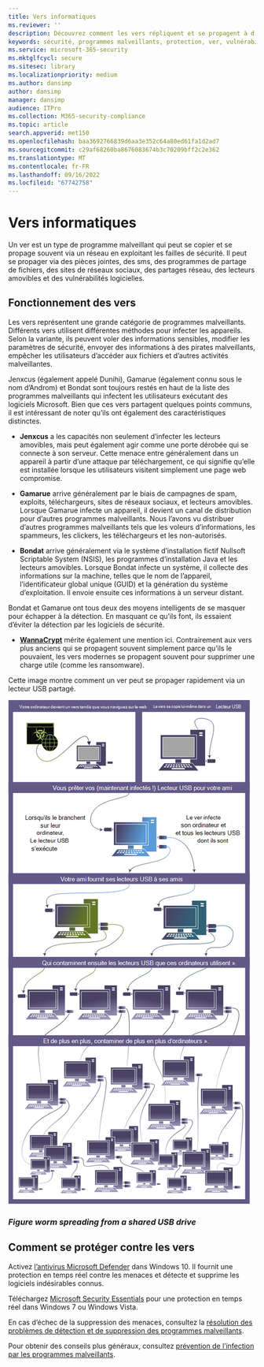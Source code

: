 ```yaml
---
title: Vers informatiques
ms.reviewer: ''
description: Découvrez comment les vers répliquent et se propagent à d’autres ordinateurs ou réseaux. Découvrez les vers les plus populaires et les étapes à suivre pour les arrêter.
keywords: sécurité, programmes malveillants, protection, ver, vulnérabilités, infecter, voler, Jenxcus, Gamarue, Bondat, WannaCrypt, WDSI, MMPC, Centre de protection Microsoft contre les programmes malveillants, vers, types de programmes malveillants, propagation des menaces, publipostage en masse, analyse IP
ms.service: microsoft-365-security
ms.mktglfcycl: secure
ms.sitesec: library
ms.localizationpriority: medium
ms.author: dansimp
author: dansimp
manager: dansimp
audience: ITPro
ms.collection: M365-security-compliance
ms.topic: article
search.appverid: met150
ms.openlocfilehash: baa3692766839d6aa3e352c64a80ed61fa1d2ad7
ms.sourcegitcommit: c29af68260ba8676083674b3c70209bff2c2e362
ms.translationtype: MT
ms.contentlocale: fr-FR
ms.lasthandoff: 09/16/2022
ms.locfileid: "67742758"
---
```

# <a name="worms"></a>Vers informatiques

Un ver est un type de programme malveillant qui peut se copier et se propage souvent via un réseau en exploitant les failles de sécurité. Il peut se propager via des pièces jointes, des sms, des programmes de partage de fichiers, des sites de réseaux sociaux, des partages réseau, des lecteurs amovibles et des vulnérabilités logicielles.

## <a name="how-worms-work"></a>Fonctionnement des vers

Les vers représentent une grande catégorie de programmes malveillants. Différents vers utilisent différentes méthodes pour infecter les appareils. Selon la variante, ils peuvent voler des informations sensibles, modifier les paramètres de sécurité, envoyer des informations à des pirates malveillants, empêcher les utilisateurs d’accéder aux fichiers et d’autres activités malveillantes.

Jenxcus (également appelé Dunihi), Gamarue (également connu sous le nom d’Androm) et Bondat sont toujours restés en haut de la liste des programmes malveillants qui infectent les utilisateurs exécutant des logiciels Microsoft. Bien que ces vers partagent quelques points communs, il est intéressant de noter qu’ils ont également des caractéristiques distinctes.

* **Jenxcus** a les capacités non seulement d’infecter les lecteurs amovibles, mais peut également agir comme une porte dérobée qui se connecte à son serveur. Cette menace entre généralement dans un appareil à partir d’une attaque par téléchargement, ce qui signifie qu’elle est installée lorsque les utilisateurs visitent simplement une page web compromise.

* **Gamarue** arrive généralement par le biais de campagnes de spam, exploits, téléchargeurs, sites de réseaux sociaux, et lecteurs amovibles. Lorsque Gamarue infecte un appareil, il devient un canal de distribution pour d’autres programmes malveillants. Nous l’avons vu distribuer d’autres programmes malveillants tels que les voleurs d’informations, les spammeurs, les clickers, les téléchargeurs et les non-autorisés.

* **Bondat** arrive généralement via le système d’installation fictif Nullsoft Scriptable System (NSIS), les programmes d’installation Java et les lecteurs amovibles. Lorsque Bondat infecte un système, il collecte des informations sur la machine, telles que le nom de l’appareil, l’identificateur global unique (GUID) et la génération du système d’exploitation. Il envoie ensuite ces informations à un serveur distant.

Bondat et Gamarue ont tous deux des moyens intelligents de se masquer pour échapper à la détection. En masquant ce qu’ils font, ils essaient d’éviter la détection par les logiciels de sécurité.

* [**WannaCrypt**](https://www.microsoft.com/wdsi/threats/malware-encyclopedia-description?Name=Ransom:Win32/WannaCrypt) mérite également une mention ici. Contrairement aux vers plus anciens qui se propagent souvent simplement parce qu’ils le pouvaient, les vers modernes se propagent souvent pour supprimer une charge utile (comme les ransomware).

Cette image montre comment un ver peut se propager rapidement via un lecteur USB partagé.

![Exemple de ver.](../../media/security-intelligence-images/worm-usb-flight.png) 

### <a name="figure-worm-spreading-from-a-shared-usb-drive"></a>*Figure worm spreading from a shared USB drive*

## <a name="how-to-protect-against-worms"></a>Comment se protéger contre les vers

Activez [l’antivirus Microsoft Defender](/microsoft-365/security/defender-endpoint/microsoft-defender-antivirus-in-windows-10) dans Windows 10. Il fournit une protection en temps réel contre les menaces et détecte et supprime les logiciels indésirables connus.

Téléchargez [Microsoft Security Essentials](https://www.microsoft.com/download/details.aspx?id=5201) pour une protection en temps réel dans Windows 7 ou Windows Vista.

En cas d’échec de la suppression des menaces, consultez la [résolution des problèmes de détection et de suppression des programmes malveillants](https://www.microsoft.com/wdsi/help/troubleshooting-infection).

Pour obtenir des conseils plus généraux, consultez [prévention de l’infection par les programmes malveillants](/microsoft-365/security/defender-endpoint/prevent-malware-infection).